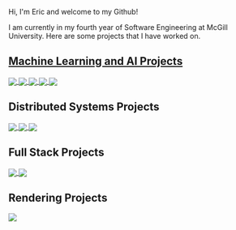 Hi, I'm Eric and welcome to my Github!

I am currently in my fourth year of Software Engineering at McGill University. Here are some projects that I have worked on.

## <ins>Machine Learning and AI Projects</ins>
<a href="https://github.com/Ericpelletier135/KNN-and-Decision-Trees">
  <img align="center" src="https://github-readme-stats-ericpelletier135.vercel.app/api/pin/?username=Ericpelletier135&repo=KNN-and-Decision-Trees" />
</a>
<a href="https://github.com/Ericpelletier135/Classification-of-Textual-Data">
  <img align="center" src="https://github-readme-stats-ericpelletier135.vercel.app/api/pin/?username=Ericpelletier135&repo=Classification-of-Textual-Data" />
</a>
<a href="https://github.com/Ericpelletier135/Classification-of-Image-Data">
  <img align="center" src="https://github-readme-stats-ericpelletier135.vercel.app/api/pin/?username=Ericpelletier135&repo=Classification-of-Image-Data" />
</a>
<a href="https://github.com/Ericpelletier135/Reproducibility-in-ML">
  <img align="center" src="https://github-readme-stats-ericpelletier135.vercel.app/api/pin/?username=Ericpelletier135&repo=Reproducibility-in-ML" />
</a>
<a href="https://github.com/Ericpelletier135/COMP424-Project">
  <img align="center" src="https://github-readme-stats-ericpelletier135.vercel.app/api/pin/?username=Ericpelletier135&repo=COMP424-Project" />
</a>

## Distributed Systems Projects
<a href="https://github.com/Ericpelletier135/RMI-and-TCP-Distribution">
  <img align="center" src="https://github-readme-stats-ericpelletier135.vercel.app/api/pin/?username=Ericpelletier135&repo=RMI-and-TCP-Distribution" />
</a>
<a href="https://github.com/Ericpelletier135/Total-Order-Using-Paxos">
  <img align="center" src="https://github-readme-stats-ericpelletier135.vercel.app/api/pin/?username=Ericpelletier135&repo=Total-Order-Using-Paxos" />
</a>
<a href="https://github.com/Ericpelletier135/ZooKeeper-Module">
  <img align="center" src="https://github-readme-stats-ericpelletier135.vercel.app/api/pin/?username=Ericpelletier135&repo=ZooKeeper-Module" />
</a>

## Full Stack Projects
<a href="https://github.com/Ericpelletier135/SwimTracker">
  <img align="center" src="https://github-readme-stats-ericpelletier135.vercel.app/api/pin/?username=Ericpelletier135&repo=SwimTracker" />
</a>
<a href="https://github.com/Ericpelletier135/BookMyTable">
  <img align="center" src="https://github-readme-stats-ericpelletier135.vercel.app/api/pin/?username=Ericpelletier135&repo=BookMyTable" />
</a>

## Rendering Projects
<a href="https://github.com/Ericpelletier135/Ray-Tracer">
  <img align="center" src="https://github-readme-stats-ericpelletier135.vercel.app/api/pin/?username=Ericpelletier135&repo=Ray-Tracer" />
</a>

<!--
**Ericpelletier135/Ericpelletier135** is a ✨ _special_ ✨ repository because its `README.md` (this file) appears on your GitHub profile.

Here are some ideas to get you started:

- 🔭 I’m currently working on ...
- 🌱 I’m currently learning ...
- 👯 I’m looking to collaborate on ...
- 🤔 I’m looking for help with ...
- 💬 Ask me about ...
- 📫 How to reach me: ...
- 😄 Pronouns: He/Him
- ⚡ Fun fact: ...
-->
